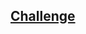 
## [Challenge](https://www.reddit.com/r/dailyprogrammer/comments/3r7wxz/20151102_challenge_239_easy_a_game_of_threes/)
